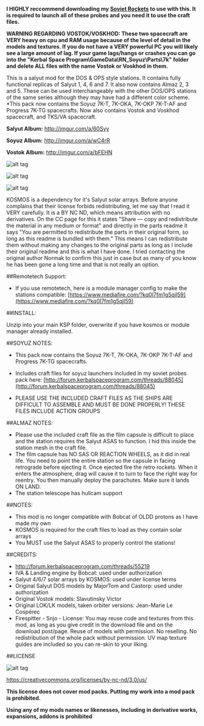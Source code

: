 **I HIGHLY reccommend downloading my [Soviet Rockets](https://github.com/KSP-RO/SovietRockets) to use with this. It is required to launch all of these probes and you need it to use the craft files.**

**WARNING REGARDING VOSTOK/VOSKHOD: These two spacecraft are VERY heavy on cpu and RAM usage because of the level of detail in the models and textures. If you do not have a VERY powerful PC you will likely see a large amount of lag. If your game lags/hangs or crashes you can go into the "Kerbal Space Program\GameData\RN_Soyuz\Parts\7k" folder and delete ALL files with the name Vostok or Voskhod in them.**

This is a salyut mod for the DOS & OPS style stations. It contains fully functional replicas of Salyut 1, 4, 6 and 7. It also now contains Almaz 2, 3 and 5. These can be used interchangeably with the other DOS/OPS stations of the same series although they may have had a different color scheme. *This pack now contains the Soyuz 7K-T, 7K-OKA, 7K-OKP 7K-T-AF and Progress 7K-TG spacecrafts. Now also contains Vostok and Voskhod spacecraft, and TKS/VA spacecraft.

**Salyut Album:** http://imgur.com/a/60Syy

**Soyuz Album:** http://imgur.com/a/wC4rR

**Vostok Album:** http://imgur.com/a/bFEHN

![alt tag](http://i.imgur.com/ERD8gW4.png)

![alt tag](http://i.imgur.com/SP42EPv.png)

![alt tag](http://i.imgur.com/1yCAxG2.png)

KOSMOS is a dependency for it's Salyut solar arrays. Before anyone complains that their license forbids redistributing, let me say that I read it VERY carefully. It is a BY NC ND, which means attribution with no derivatives. On the CC page for this it states "Share — copy and redistribute the material in any medium or format" and directly in the parts readme it says "You are permitted to redistribute the parts in their original form, so long as this readme is bundled with them." This means I can redistribute them without making any changes to the original parts as long as I include their original readme and this is what I have done. I tried contacting the original author Normak to confirm this just in case but as many of you know he has been gone a long time and that is not really an option.

##Remotetech Support:
* If you use remotetech, here is a module manager config to make the stations compatible: [https://www.mediafire.com/?kq0l7fm1g5qjl59](https://www.mediafire.com/?kq0l7fm1g5qjl59)

##INSTALL:

Unzip into your main KSP folder, overwrite if you have kosmos or module manager already installed.

##SOYUZ NOTES:

* This pack now contains the Soyuz 7K-T, 7K-OKA, 7K-OKP 7K-T-AF and Progress 7K-TG spacecrafts.
* Includes craft files for soyuz launchers included in my soviet probes pack here: [http://forum.kerbalspaceprogram.com/threads/88045](http://forum.kerbalspaceprogram.com/threads/88045)

* PLEASE USE THE INCLUDED CRAFT FILES AS THE SHIPS ARE DIFFICULT TO ASSEMBLE AND MUST BE DONE PROPERLY! THESE FILES INCLUDE ACTION GROUPS


##ALMAZ NOTES:
* Please use the included craft file as the film capsule is difficult to place and the station requires the Salyut ASAS to function. I hid this inside the station mesh in the craft file.
* The film capsule has NO SAS OR REACTION WHEELS, as it did in real life. You need to point the entire station so the capsule in facing retrograde before ejecting it. Once ejected fire the retro rockets. When it enters the atmosphere, drag will cause it to turn to face the right way for reentry. You then manually deploy the parachutes. Make sure it lands ON LAND.
* The station telescope has hullcam support


##NOTES:

* This mod is no longer compatible with Bobcat of OLDD protons as I have made my own
* KOSMOS is required for the craft files to load as they contain solar arrays
* You MUST use the Salyut ASAS to properly control the stations!

##CREDITS:

* http://forum.kerbalspaceprogram.com/threads/55219
* IVA & Landing engine by Bobcat: used under authorization
* Salyut 4/6/7 solar arrays by KOSMOS: used under license terms
* Original Salyut DOS models by MajorTom and Castorp: used under authorization 
* Original Vostok models: Slavutinsky Victor
* Original LOK/LK models, taken orbiter versions: Jean-Marie Le Cospérec
* Firespitter - Snjo - License: You may reuse code and textures from this mod, as long as you give credit in the download file and on the download post/page. Reuse of models with permission. No reselling. No redistribution of the whole pack without permission. UV map texture guides are included so you can re-skin to your liking.

##LICENSE

![alt tag](https://licensebuttons.net/l/by-nc-nd/3.0/88x31.png)

https://creativecommons.org/licenses/by-nc-nd/3.0/us/

**This license does not cover mod packs. Putting my work into a mod pack is prohibited.**

**Using any of my mods names or likenesses, including in derivative works, expansions, addons is prohibited**
